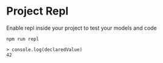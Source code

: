 # Project Repl
Enable repl inside your project to test your models and code


```
npm run repl

> console.log(declaredValue)
42
```
